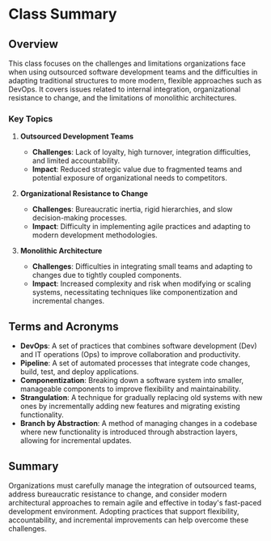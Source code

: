 # Class Summary

## Overview

This class focuses on the challenges and limitations organizations face when using outsourced software development teams and the difficulties in adapting traditional structures to more modern, flexible approaches such as DevOps. It covers issues related to internal integration, organizational resistance to change, and the limitations of monolithic architectures.

### Key Topics

1. **Outsourced Development Teams**
   - **Challenges**: Lack of loyalty, high turnover, integration difficulties, and limited accountability.
   - **Impact**: Reduced strategic value due to fragmented teams and potential exposure of organizational needs to competitors.

2. **Organizational Resistance to Change**
   - **Challenges**: Bureaucratic inertia, rigid hierarchies, and slow decision-making processes.
   - **Impact**: Difficulty in implementing agile practices and adapting to modern development methodologies.

3. **Monolithic Architecture**
   - **Challenges**: Difficulties in integrating small teams and adapting to changes due to tightly coupled components.
   - **Impact**: Increased complexity and risk when modifying or scaling systems, necessitating techniques like componentization and incremental changes.

## Terms and Acronyms

- **DevOps**: A set of practices that combines software development (Dev) and IT operations (Ops) to improve collaboration and productivity.
- **Pipeline**: A set of automated processes that integrate code changes, build, test, and deploy applications.
- **Componentization**: Breaking down a software system into smaller, manageable components to improve flexibility and maintainability.
- **Strangulation**: A technique for gradually replacing old systems with new ones by incrementally adding new features and migrating existing functionality.
- **Branch by Abstraction**: A method of managing changes in a codebase where new functionality is introduced through abstraction layers, allowing for incremental updates.

## Summary

Organizations must carefully manage the integration of outsourced teams, address bureaucratic resistance to change, and consider modern architectural approaches to remain agile and effective in today's fast-paced development environment. Adopting practices that support flexibility, accountability, and incremental improvements can help overcome these challenges.
